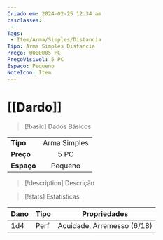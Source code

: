```yaml
---
Criado em: 2024-02-25 12:34 am
cssclasses:
 - 
Tags:
 - Item/Arma/Simples/Distancia
Tipo: Arma Simples Distancia
Preço: 0000005 PC
PreçoVisivel: 5 PC
Espaço: Pequeno
NoteIcon: Item
---
```

# [[Dardo]]

> [!basic] Dados Básicos
> 
|            |     |
| ---------- |:---:|
| **Tipo**   |  Arma Simples   |
| **Preço**  |  5 PC   |
| **Espaço** |  Pequeno   |
>
 
> [!description] Descrição
> 
>

> [!stats] Estatísticas
>
| Dano  | Tipo | Propriedades |
| --- | ----- | ----------- |
|  1d4   |  Perf     |  Acuidade, Arremesso (6/18)           |
